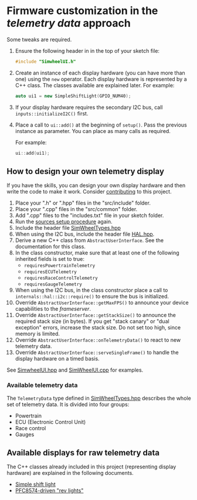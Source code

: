 # Firmware customization in the *telemetry data* approach

Some tweaks are required.

1. Ensure the following header in in the top of your sketch file:

   ```c++
   #include "SimwheelUI.h"
   ```

2. Create an instance of each display hardware
   (you can have more than one) using the `new` operator.
   Each display hardware is represented by a C++ class.
   The classes available are explained later. For example:

   ```c++
   auto ui1 = new SimpleShiftLight(GPIO_NUM40);
   ```

3. If your display hardware requires the secondary I2C bus,
   call `inputs::initializeI2C()` first.

4. Place a call to `ui::add()` at the beginning of `setup()`.
   Pass the previous instance as parameter.
   You can place as many calls as required.

     For example:

     ```c++
     ui::add(ui1);
      ```

## How to design your own telemetry display

If you have the skills,
you can design your own display hardware and
then write the code to make it work.
Consider [contributing](../../../.github/CONTRIBUTING.md) to this project.

1. Place your ".h" or ".hpp" files in the "src/include" folder.
2. Place your ".cpp" files in the "src/common" folder.
3. Add ".cpp" files to the "includes.txt" file in your sketch folder.
4. Run the [sources setup procedure](../../firmware/sourcesSetup_en.md)
   again.
5. Include the header file
   [SimWheelTypes.hpp](../../../src/include/SimWheelTypes.hpp)
6. When using the I2C bus, include the header file
   [HAL.hpp](../../../src/include/HAL.hpp).
7. Derive a new C++ class from `AbstractUserInterface`.
   See the documentation for this class.
8. In the class constructor, make sure that at least one of the
   following inherited fields is set to true:
   - `requiresPowertrainTelemetry`
   - `requiresECUTelemetry`
   - `requiresRaceControlTelemetry`
   - `requiresGaugeTelemetry`
9. When using the I2C bus, in the class constructor
   place a call to `internals::hal::i2c::require()` to ensure the
   bus is initialized.
10. Override `AbstractUserInterface::getMaxFPS()` to
    announce your device capabilities to the *frameserver*.
11. Override `AbstractUserInterface::getStackSize()` to
    announce the required stack size (in bytes).
    If you get "stack canary" or "dual exception" errors,
    increase the stack size.
    Do not set too high, since memory is limited.
12. Override `AbstractUserInterface::onTelemetryData()`
    to react to new telemetry data.
13. Override `AbstractUserInterface::serveSingleFrame()`
    to handle the display hardware on a timed basis.

See [SimwheelUI.hpp](../../../src/include/SimWheelUI.hpp)
and [SimWheelUI.cpp](../../../src/common/SimWheelUI.cpp)
for examples.

### Available telemetry data

The `TelemetryData` type defined in
[SimWheelTypes.hpp](../../../src/include/SimWheelTypes.hpp)
describes the whole set of telemetry data.
It is divided into four groups:

- Powertrain
- ECU (Electronic Control Unit)
- Race control
- Gauges

## Available displays for raw telemetry data

The C++ classes already included in this project (representing display hardware)
are explained in the following documents.

- [Simple shift light](./SimpleShiftLight/SimpleShiftLight_en.md)
- [PFC8574-driven "rev lights"](./PCF8574RevLights/PCF8574RevLights_en.md)
